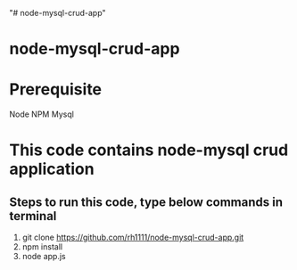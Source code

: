 "# node-mysql-crud-app" 
# node-mysql-crud-app
# Prerequisite
Node 
NPM
Mysql

# This code contains node-mysql crud application
## Steps to run this code, type below commands in terminal
1. git clone https://github.com/rh1111/node-mysql-crud-app.git
2. npm install
3. node app.js

